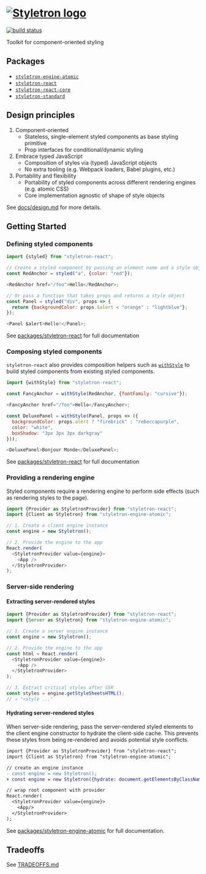 # [![Styletron logo](https://cdn.rawgit.com/rtsao/styletron/logo/logo.svg "Styletron")](https://github.com/rtsao/styletron)

[![build status][build-badge]][build-href]

Toolkit for component-oriented styling

## Packages

* [`styletron-engine-atomic`](packages/styletron-engine-atomic)
* [`styletron-react`](packages/styletron-react)
* [`styletron-react-core`](packages/styletron-react-core)
* [`styletron-standard`](packages/styletron-standard)

## Design principles

1. Component-oriented
   * Stateless, single-element styled components as base styling primitive
   * Prop interfaces for conditional/dynamic styling
2. Embrace typed JavaScript
   * Composition of styles via (typed) JavaScript objects
   * No extra tooling (e.g. Webpack loaders, Babel plugins, etc.)
3. Portability and flexibility
   * Portability of styled components across different rendering engines (e.g. atomic CSS)
   * Core implementation agnostic of shape of style objects

See [docs/design.md](docs/design.md) for more details.

## Getting Started

### Defining styled components

```js
import {styled} from "styletron-react";

// Create a styled component by passing an element name and a style object
const RedAnchor = styled("a", {color: "red"});

<RedAnchor href="/foo">Hello</RedAnchor>;

// Or pass a function that takes props and returns a style object
const Panel = styled("div", props => {
  return {backgroundColor: props.$alert < "orange" : "lightblue"};
});

<Panel $alert>Hello!</Panel>;
```

See [packages/styletron-react](packages/styletron-react/README.md) for full documentation

### Composing styled components

`styletron-react` also provides composition helpers such as [`withStyle`](packages/styletron-react#withstyle) to build styled components from existing styled components.

```js
import {withStyle} from "styletron-react";

const FancyAnchor = withStyle(RedAnchor, {fontFamily: "cursive"});

<FancyAnchor href="/foo">Hello</FancyAnchor>;

const DeluxePanel = withStyle(Panel, props => ({
  backgroundColor: props.alert ? "firebrick" : "rebeccapurple",
  color: "white",
  boxShadow: "3px 3px 3px darkgray"
}));

<DeluxePanel>Bonjour Monde</DeluxePanel>;
```

See [packages/styletron-react](packages/styletron-react/README.md) for full documentation

### Providing a rendering engine

Styled components require a rendering engine to perform side effects (such as rendering styles to the page).

```js
import {Provider as StyletronProvider} from "styletron-react";
import {Client as Styletron} from "styletron-engine-atomic";

// 1. Create a client engine instance
const engine = new Styletron();

// 2. Provide the engine to the app
React.render(
  <StyletronProvider value={engine}>
    <App />
  </StyletronProvider>
);
```

### Server-side rendering

#### Extracting server-rendered styles

```js
import {Provider as StyletronProvider} from "styletron-react";
import {Server as Styletron} from "styletron-engine-atomic";

// 1. Create a server engine instance
const engine = new Styletron();

// 2. Provide the engine to the app
const html = React.render(
  <StyletronProvider value={engine}>
    <App />
  </StyletronProvider>
);

// 3. Extract critical styles after SSR
const styles = engine.getStyleSheetsHTML();
// → "<style ..."
```

#### Hydrating server-rendered styles

When server-side rendering, pass the server-rendered styled elements to the client engine constructor to hydrate the client-side cache. This prevents these styles from being re-rendered and avoids potential style conflicts.

```diff
import {Provider as StyletronProvider} from "styletron-react";
import {Client as Styletron} from "styletron-engine-atomic";

// create an engine instance
- const engine = new Styletron();
+ const engine = new Styletron({hydrate: document.getElementsByClassName("_styletron_hydrate_")});

// wrap root component with provider
React.render(
  <StyletronProvider value={engine}>
    <App/>
  </StyletronProvider>
);
```

See [packages/styletron-engine-atomic](packages/styletron-engine-atomic/README.md) for full documentation.

## Tradeoffs

See [TRADEOFFS.md](TRADEOFFS.md)

[build-badge]: https://travis-ci.org/rtsao/styletron.svg?branch=master
[build-href]: https://travis-ci.org/rtsao/styletron
